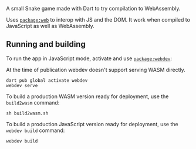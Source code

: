 A small Snake game made with Dart to try compilation to WebAssembly.

Uses [`package:web`](https://pub.dev/packages/web)
to interop with JS and the DOM.
It work when compiled to JavaScript as well as WebAssembly.

## Running and building

To run the app in JavaScript mode,
activate and use [`package:webdev`](https://dart.dev/tools/webdev):

At the time of publication webdev doesn't support serving WASM directly.

```
dart pub global activate webdev
webdev serve
```

To build a production WASM version ready for deployment,
use the `build2wasm` command:

```
sh build2wasm.sh
```

To build a production JavaScript version ready for deployment,
use the `webdev build` command:

```
webdev build
```
